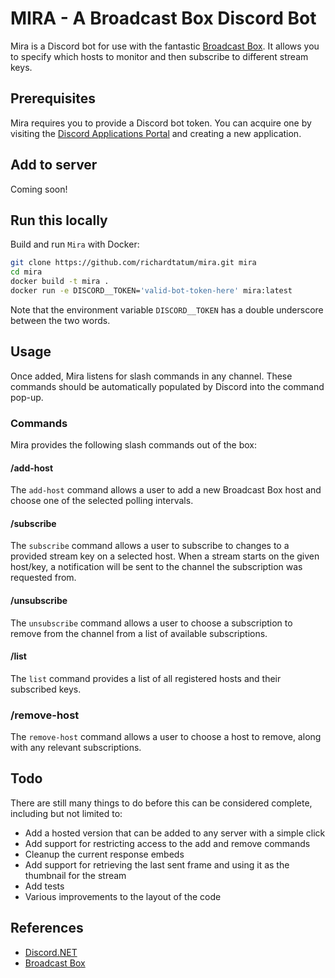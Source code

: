 # MIRA - A Broadcast Box Discord Bot
Mira is a Discord bot for use with the fantastic [Broadcast Box](https://github.com/glimesh/broadcast-box). It allows you to specify which hosts to monitor and then subscribe to different stream keys.

## Prerequisites
Mira requires you to provide a Discord bot token. You can acquire one by visiting the [Discord Applications Portal](https://discord.com/developers/applications/) and creating a new application.

## Add to server
Coming soon!

## Run this locally
Build and run `Mira` with Docker:
```sh
git clone https://github.com/richardtatum/mira.git mira
cd mira
docker build -t mira .
docker run -e DISCORD__TOKEN='valid-bot-token-here' mira:latest
```
Note that the environment variable `DISCORD__TOKEN` has a double underscore between the two words.

## Usage
Once added, Mira listens for slash commands in any channel. These commands should be automatically populated by Discord into the command pop-up.

### Commands
Mira provides the following slash commands out of the box:

#### /add-host
The `add-host` command allows a user to add a new Broadcast Box host and choose one of the selected polling intervals.

#### /subscribe
The `subscribe` command allows a user to subscribe to changes to a provided stream key on a selected host. When a stream starts on the given host/key, a notification will be sent to the channel the subscription was requested from.

#### /unsubscribe
The `unsubscribe` command allows a user to choose a subscription to remove from the channel from a list of available subscriptions.

#### /list
The `list` command provides a list of all registered hosts and their subscribed keys.

### /remove-host
The `remove-host` command allows a user to choose a host to remove, along with any relevant subscriptions.

## Todo
There are still many things to do before this can be considered complete, including but not limited to:
- Add a hosted version that can be added to any server with a simple click
- Add support for restricting access to the add and remove commands
- Cleanup the current response embeds
- Add support for retrieving the last sent frame and using it as the thumbnail for the stream
- Add tests
- Various improvements to the layout of the code

## References
- [Discord.NET](https://docs.discordnet.dev/index.html) 
- [Broadcast Box](https://github.com/glimesh/broadcast-box)
